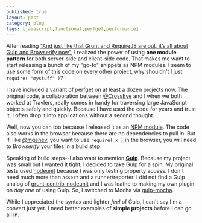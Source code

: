 ```yaml
---
published: true
layout: post
category: blog
tags: [javascript,functional,perfget,performance]
---
```


After reading ["And just like that Grunt and RequireJS are out, it’s all about Gulp and Browserify now"](http://www.100percentjs.com/just-like-grunt-gulp-browserify-now/),
I realized the power of using **one module pattern** for both server-side and client-side code.  That makes
me want to start releasing a bunch of my "go-to" snippets as NPM modules.  I seem to use
some form of this code on every other project, why shouldn't I just `require( "mystuff" )`?

I have included a variant of [perfget](https://github.com/AutoSponge/perfget) on at least a dozen
projects now.  The original code, a collaboration between [@CrossEye](https://github.com/CrossEye) and I
when we both worked at Travlers, really comes in handy for traversing large JavaScript objects safely
and quickly.  Because I have used the code for years and trust it, I often drop it into applications
without a second thought.

Well, now you can too because I released it as an [NPM module](https://www.npmjs.org/package/perfget).
The code also works in the browser because there are no dependencies to pull in.  But if,
like [@mgenev](https://github.com/mgenev), you want to use `require( x )` in the browser, you will
need to *Browserify* your files in a build step.

Speaking of build steps--I also want to mention [**Gulp**](http://gulpjs.com/).  Because my project was small but I wanted it
tight, I decided to take Gulp for a spin.  My original tests used [nodeunit](https://github.com/caolan/nodeunit)
because I was only testing property access.  I don't need much more than `assert` and a runner/reporter.
I did not find a Gulp analog of [grunt-contrib-nodeunit](https://github.com/gruntjs/grunt-contrib-nodeunit)
and I was loathe to making my own plugin on *day one* of using Gulp.  So, I switched to Mocha via
[gulp-mocha](https://www.npmjs.org/package/gulp-mocha).

While I appreciated the syntax and lighter *feel* of Gulp, I can't say I'm a convert just yet.  I need
better examples of **simple projects** before I can go all in.